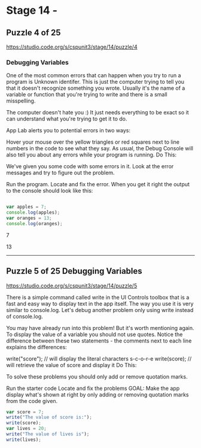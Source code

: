 # Stage 14 - 
## Puzzle 4 of 25
<https://studio.code.org/s/cspunit3/stage/14/puzzle/4>

###  Debugging Variables



One of the most common errors that can happen when you try to run a program is Unknown identifer. 
This is just the computer trying to tell you that it doesn't recognize something you wrote. 
Usually it's the name of a variable or function that you're trying to write and there is a small misspelling.

The computer doesn't hate you :) It just needs everything to be exact so it can understand what you're trying to get it to do.

App Lab alerts you to potential errors in two ways:

Hover your mouse over the yellow triangles or red squares next to line numbers in the code to see what they say.
As usual, the Debug Console will also tell you about any errors while your program is running.
Do This:

We've given you some code with some errors in it. Look at the error messages and try to figure out the problem.

Run the program.
Locate and fix the error.
When you get it right the output to the console should look like this:

``` javascript

var apples = 7;
console.log(apples);
var oranges = 13;
console.log(oranges);

```

7

13

---
## Puzzle 5 of 25 Debugging Variables
<https://studio.code.org/s/cspunit3/stage/14/puzzle/5>

There is a simple command called write in the UI Controls toolbox 
that is a fast and easy way to display text in the app itself. The way you use it is very similar to console.log. Let's debug another problem only using write instead of console.log.

You may have already run into this problem! But it's worth mentioning again. 
To display the value of a variable you should not use quotes. 
Notice the difference between these two statements - the comments next to each line explains the differences:

 write("score");  // will display the literal characters s-c-o-r-e
 write(score);    // will retrieve the value of score and display it
Do This:

To solve these problems you should only add or remove quotation marks.

Run the starter code
Locate and fix the problems
GOAL: 
Make the app display what's shown at right by only adding or removing quotation marks from the code given.

``` javascript
var score = 7;
write("The value of score is:");
write(score);
var lives = 20;
write("The value of lives is");
write(lives);
```

